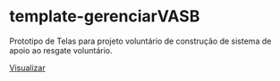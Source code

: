 # template-gerenciarVASB
Prototipo de Telas para projeto voluntário de construção de sistema de apoio ao resgate voluntário.

[Visualizar](https://github.com/Nogueira-lucas/template-gerenciarVASB/blob/master/cadastro.html)

